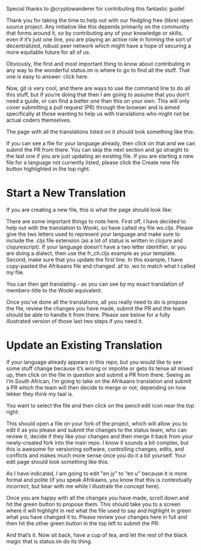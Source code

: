 Special thanks to @cryptowanderer for contributing this fantastic
guide\!

Thank you for taking the time to help out with our fledgling free
(libre) open source project. Any initiative like this depends primarily
on the community that forms around it, so by contributing any of your
knowledge or skills, even if it’s just one line, you are playing an
active role in forming the sort of decentralized, robust peer network
which might have a hope of securing a more equitable future for all of
us.

Obviously, the first and most important thing to know about contributing
in any way to the wonderful status.im is where to go to find all the
stuff. That one is easy to answer: click here.

Now, git is very cool, and there are ways to use the command line to do
all this stuff, but if you’re doing that then I am going to assume that
you don’t need a guide, or can find a better one than this on your own.
This will only cover submitting a pull request (PR) through the browser
and is aimed specifically at those wanting to help us with translations
who might not be actual coders themselves.

The page with all the translations listed on it should look something
like this:

If you can see a file for your language already, then click on that and
we can submit the PR from there. You can skip the next section and go
straight to the last one if you are just updating an existing file. If
you are starting a new file for a language not currently listed, please
click the Create new file button highlighted in the top right.

# Start a New Translation

If you are creating a new file, this is what the page should look like:

There are some important things to note here. First off, I have decided
to help out with the translation to Wooki, so have called my file
wo.cljs. Please give the two letters used to represent your language and
make sure to include the .cljs file extension (as a lot of status is
written in clojure and clojurescript). If your language doesn’t have a
two letter identifier, or you are doing a dialect, then use the
fr_ch.cljs example as your template. Second, make sure that you update
the first line. In this example, I have copy-pasted the Afrikaans file
and changed .af to .wo to match what I called my file.

You can then get translating - as you can see by my exact translation of
members-title to the Wooki equivalent.

Once you’ve done all the translations, all you really need to do is
propose the file, review the changes you have made, submit the PR and
the team should be able to handle it from there. Please see below for a
fully illustrated version of those last two steps if you need it.

# Update an Existing Translation

If your language already appears in this repo, but you would like to see
some stuff change because it’s wrong or impolite or gets its tense all
mixed up, then click on the file in question and submit a PR from there.
Seeing as I’m South African, I’m going to take on the Afrikaans
translation and submit a PR which the team will then decide to merge or
not, depending on how lekker they think my taal is.

You want to select the file and then click on the pencil edit icon near
the top right:

This should open a file on your fork of the project, which will allow
you to edit it as you please and submit the changes to the status team,
who can review it, decide if they like your changes and then merge it
back from your newly-created fork into the main repo. I know it sounds a
bit complex, but this is awesome for versioning software, controlling
changes, edits, and conflicts and makes much more sense once you do it a
bit yourself. Your edit page should look something like this:

As I have indicated, I am going to edit "en jy" to “en u” because it is
more formal and polite (if you speak Afrikaans, you know that this is
contextually incorrect, but bear with me while I illustrate the concept
here).

Once you are happy with all the changes you have made, scroll down and
hit the green button to propose them. This should take you to a screen
where it will highlight in red what the file used to say and highlight
in green what you have changed it to. Please review your changes here in
full and then hit the other green button in the top left to submit the
PR:

And that’s it. Now sit back, have a cup of tea, and let the rest of the
black magic that is status.im do its thing.